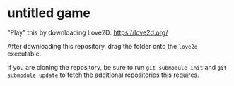 untitled game
=============================

"Play" this by downloading Love2D: https://love2d.org/

After downloading this repository,
drag the folder onto the `love2d` executable.

If you are cloning the repository, be sure to run
`git submodule init` and `git submodule update` to fetch
the additional repositories this requires.
